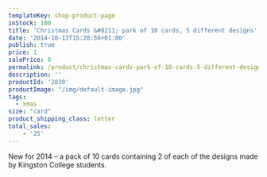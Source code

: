```yaml
---
templateKey: shop-product-page
inStock: 100
title: 'Christmas Cards &#8211; park of 10 cards, 5 different designs'
date: '2014-10-13T15:28:56+01:00'
publish: true
price: 1
salePrice: 0
permalink: /product/christmas-cards-park-of-10-cards-5-different-designs
description: ''
productId: '2830'
productImage: "/img/default-image.jpg"
tags:
  - xmas
size: "card"
product_shipping_class: letter
total_sales:
    - '25'
---
```

New for 2014 – a pack of 10 cards containing 2 of each of the designs made by Kingston College students.